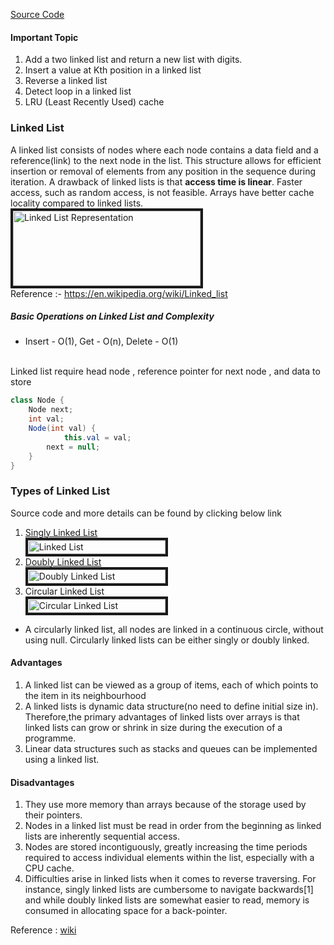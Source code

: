[Source Code](https://github.com/senthil338/coding_interview/blob/master/CodingPractice/CodingPractice/DataStructure/LinkedList/LinkedList.cs)

#### Important Topic

1. Add a two linked list and return a new list with digits. 
2. Insert a value  at Kth position in a linked list
3. Reverse a linked list
4. Detect loop in a linked list
5. LRU (Least Recently Used) cache

### Linked List 
A linked list consists of nodes where each node contains a data field and a reference(link) to the next node in the list. This structure allows for efficient insertion or removal of elements from any position in the sequence during iteration.
A drawback of linked lists is that <b>access time is linear</b>. Faster access, such as random access, is not feasible. Arrays have better cache locality compared to linked lists.
<br>
<img src="https://github.com/senthil338/coding_interview/blob/master/Images/linkedlist.JPG" 
 width="300" height="120" border="4" alt="Linked List Representation" />
<br>
Reference :- https://en.wikipedia.org/wiki/Linked_list <br>

##### Basic Operations on Linked List and Complexity
- Insert - O(1), Get - O(n), Delete - O(1)
<br>
Linked list require head node , reference pointer for next node , and data to store

```cs
class Node {
	Node next;
	int val;
	Node(int val) {
	        this.val = val;
		next = null;
	}
}
```
### Types of Linked List 
Source code and more details can be found by clicking below link
1. [Singly Linked List](https://github.com/senthil338/coding_interview/tree/master/CodingPractice/CodingPractice/DataStructure/LinkedList)
<br/><img src="https://github.com/senthil338/coding_interview/blob/master/Images/Singly-linked-list.png" 
 width="220" height="22" border="4" alt="Linked List" /><br>
2. [Doubly Linked List](https://github.com/senthil338/coding_interview/tree/master/CodingPractice/CodingPractice/DataStructure/DoublyLinkedList)<br>
<img src="https://github.com/senthil338/coding_interview/blob/master/Images/Doubly-linked-list.png" 
 width="220" height="22" border="4" alt="Doubly Linked List" /> <br>
3. Circular Linked List <br>
<img src="https://github.com/senthil338/coding_interview/blob/master/Images/Circularly-linked-list.png" 
 width="220" height="22" border="4" alt="Circular Linked List" />
 -  A circularly linked list, all nodes are linked in a continuous circle, without using null. Circularly linked lists can be either singly or doubly linked.


#### Advantages
1. A linked list can be viewed as a group of items, each of which points to the item in its neighbourhood
2. A linked lists is dynamic data structure(no need to define initial size in). Therefore,the primary advantages of linked lists over arrays is that linked lists can grow or shrink in size during the execution of a programme.
3. Linear data structures such as stacks and queues can be implemented using a linked list.


#### Disadvantages
1. They use more memory than arrays because of the storage used by their pointers.
2. Nodes in a linked list must be read in order from the beginning as linked lists are inherently sequential access.
3. Nodes are stored incontiguously, greatly increasing the time periods required to access individual elements within the list, especially with a CPU cache.
4. Difficulties arise in linked lists when it comes to reverse traversing. For instance, singly linked lists are cumbersome to navigate backwards[1] and while doubly linked lists are somewhat easier to read, memory is consumed in allocating space for a back-pointer.

Reference : [wiki](https://en.wikipedia.org/wiki/Linked_list)
